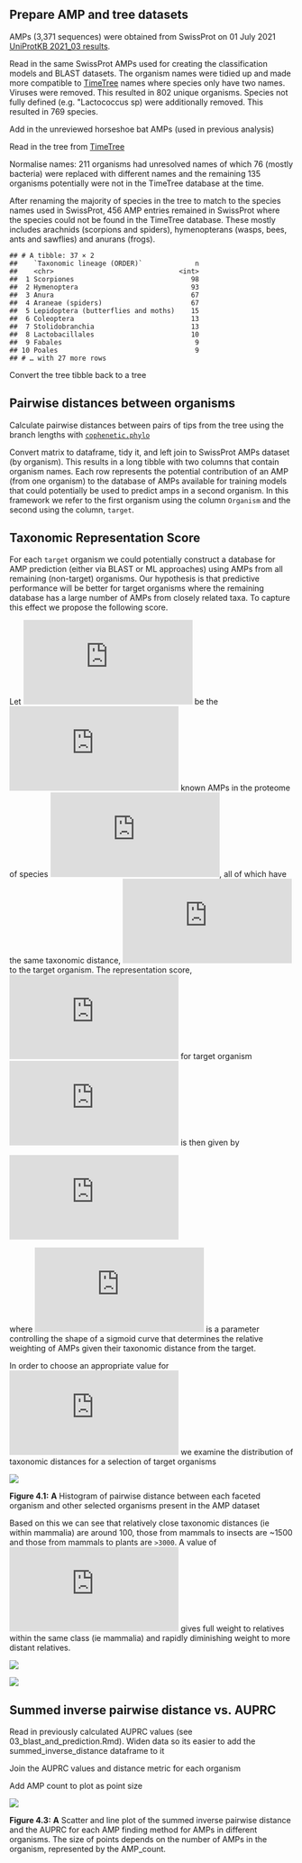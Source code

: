 
## Prepare AMP and tree datasets

AMPs (3,371 sequences) were obtained from SwissProt on 01 July 2021
[UniProtKB 2021\_03
results](https://www.uniprot.org/uniprot/?query=keyword%3A%22Antimicrobial%20%5BKW-0929%5D%22%20AND%20reviewed%3Ayes&columns=id%2Centry%20name%2Creviewed%2Cprotein%20names%2Cgenes%2Corganism%2Clength%2Ckeyword-id%2Ckeywords%2Cproteome%2Corganism-id%2Clineage(ORDER)%2Csequence%2Cexistence%2Clineage(ALL)&sort=sequence-modified).

Read in the same SwissProt AMPs used for creating the classification
models and BLAST datasets. The organism names were tidied up and made
more compatible to [TimeTree](http://timetree.org/) names where species
only have two names. Viruses were removed. This resulted in 802 unique
organisms. Species not fully defined (e.g. "Lactococcus sp) were
additionally removed. This resulted in 769 species.

Add in the unreviewed horseshoe bat AMPs (used in previous analysis)

Read in the tree from [TimeTree](http://timetree.org/)

Normalise names: 211 organisms had unresolved names of which 76 (mostly
bacteria) were replaced with different names and the remaining 135
organisms potentially were not in the TimeTree database at the time.

After renaming the majority of species in the tree to match to the
species names used in SwissProt, 456 AMP entries remained in SwissProt
where the species could not be found in the TimeTree database. These
mostly includes arachnids (scorpions and spiders), hymenopterans (wasps,
bees, ants and sawflies) and anurans (frogs).

    ## # A tibble: 37 × 2
    ##    `Taxonomic lineage (ORDER)`             n
    ##    <chr>                               <int>
    ##  1 Scorpiones                             98
    ##  2 Hymenoptera                            93
    ##  3 Anura                                  67
    ##  4 Araneae (spiders)                      67
    ##  5 Lepidoptera (butterflies and moths)    15
    ##  6 Coleoptera                             13
    ##  7 Stolidobranchia                        13
    ##  8 Lactobacillales                        10
    ##  9 Fabales                                 9
    ## 10 Poales                                  9
    ## # … with 27 more rows

Convert the tree tibble back to a tree

## Pairwise distances between organisms

Calculate pairwise distances between pairs of tips from the tree using
the branch lengths with
[`cophenetic.phylo`](https://rdrr.io/cran/ape/man/cophenetic.phylo.html)

Convert matrix to dataframe, tidy it, and left join to SwissProt AMPs
dataset (by organism). This results in a long tibble with two columns
that contain organism names. Each row represents the potential
contribution of an AMP (from one organism) to the database of AMPs
available for training models that could potentially be used to predict
amps in a second organism. In this framework we refer to the first
organism using the column `Organism` and the second using the column,
`target`.

## Taxonomic Representation Score

For each `target` organism we could potentially construct a database for
AMP prediction (either via BLAST or ML approaches) using AMPs from all
remaining (non-target) organisms. Our hypothesis is that predictive
performance will be better for target organisms where the remaining
database has a large number of AMPs from closely related taxa. To
capture this effect we propose the following score.

Let
![A\_i = \\{ a\_i^1,a\_i^2,...,a\_i^{n\_i} \\}](https://latex.codecogs.com/png.latex?A_i%20%3D%20%5C%7B%20a_i%5E1%2Ca_i%5E2%2C...%2Ca_i%5E%7Bn_i%7D%20%5C%7D "A_i = \{ a_i^1,a_i^2,...,a_i^{n_i} \}")
be the ![n\_i](https://latex.codecogs.com/png.latex?n_i "n_i") known
AMPs in the proteome of species
![i](https://latex.codecogs.com/png.latex?i "i"), all of which have the
same taxonomic distance,
![d\_i](https://latex.codecogs.com/png.latex?d_i "d_i") to the target
organism. The representation score,
![S\_t](https://latex.codecogs.com/png.latex?S_t "S_t") for target
organism ![t](https://latex.codecogs.com/png.latex?t "t") is then given
by

![
S\_t = \\sum\_{i \\ne t} \\frac{s}{s+e^{\\frac{d\_i}{s}}} n\_i
](https://latex.codecogs.com/png.latex?%0AS_t%20%3D%20%5Csum_%7Bi%20%5Cne%20t%7D%20%5Cfrac%7Bs%7D%7Bs%2Be%5E%7B%5Cfrac%7Bd_i%7D%7Bs%7D%7D%7D%20n_i%0A "
S_t = \sum_{i \ne t} \frac{s}{s+e^{\frac{d_i}{s}}} n_i
")

where ![s](https://latex.codecogs.com/png.latex?s "s") is a parameter
controlling the shape of a sigmoid curve that determines the relative
weighting of AMPs given their taxonomic distance from the target.

In order to choose an appropriate value for
![s](https://latex.codecogs.com/png.latex?s "s") we examine the
distribution of taxonomic distances for a selection of target organisms

![](04_compute_taxonomic_distance_metric_files/figure-gfm/unnamed-chunk-10-1.png)<!-- -->

**Figure 4.1:** **A** Histogram of pairwise distance between each
faceted organism and other selected organisms present in the AMP dataset

Based on this we can see that relatively close taxonomic distances (ie
within mammalia) are around 100, those from mammals to insects are
\~1500 and those from mammals to plants are `>3000`. A value of
![s=200](https://latex.codecogs.com/png.latex?s%3D200 "s=200") gives
full weight to relatives within the same class (ie mammalia) and rapidly
diminishing weight to more distant relatives.

![](04_compute_taxonomic_distance_metric_files/figure-gfm/unnamed-chunk-11-1.png)<!-- -->

![](04_compute_taxonomic_distance_metric_files/figure-gfm/unnamed-chunk-12-1.png)<!-- -->

## Summed inverse pairwise distance vs. AUPRC

Read in previously calculated AUPRC values (see
03\_blast\_and\_prediction.Rmd). Widen data so its easier to add the
summed\_inverse\_distance dataframe to it

Join the AUPRC values and distance metric for each organism

Add AMP count to plot as point size

![](04_compute_taxonomic_distance_metric_files/figure-gfm/unnamed-chunk-16-1.png)<!-- -->

**Figure 4.3:** **A** Scatter and line plot of the summed inverse
pairwise distance and the AUPRC for each AMP finding method for AMPs in
different organisms. The size of points depends on the number of AMPs in
the organism, represented by the AMP\_count.

